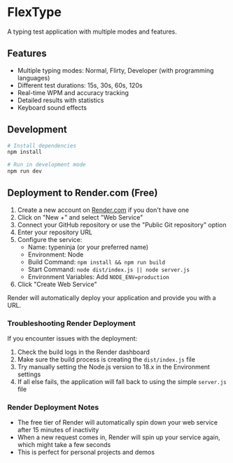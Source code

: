 # FlexType

A typing test application with multiple modes and features.

## Features

- Multiple typing modes: Normal, Flirty, Developer (with programming languages)
- Different test durations: 15s, 30s, 60s, 120s
- Real-time WPM and accuracy tracking
- Detailed results with statistics
- Keyboard sound effects

## Development

```bash
# Install dependencies
npm install

# Run in development mode
npm run dev
```

## Deployment to Render.com (Free)

1. Create a new account on [Render.com](https://render.com) if you don't have one
2. Click on "New +" and select "Web Service"
3. Connect your GitHub repository or use the "Public Git repository" option
4. Enter your repository URL
5. Configure the service:
   - Name: typeninja (or your preferred name)
   - Environment: Node
   - Build Command: `npm install && npm run build`
   - Start Command: `node dist/index.js || node server.js`
   - Environment Variables: Add `NODE_ENV=production`
6. Click "Create Web Service"

Render will automatically deploy your application and provide you with a URL.

### Troubleshooting Render Deployment

If you encounter issues with the deployment:

1. Check the build logs in the Render dashboard
2. Make sure the build process is creating the `dist/index.js` file
3. Try manually setting the Node.js version to 18.x in the Environment settings
4. If all else fails, the application will fall back to using the simple `server.js` file

### Render Deployment Notes

- The free tier of Render will automatically spin down your web service after 15 minutes of inactivity
- When a new request comes in, Render will spin up your service again, which might take a few seconds
- This is perfect for personal projects and demos